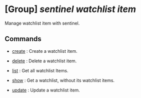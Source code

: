 # [Group] _sentinel watchlist item_

Manage watchlist item with sentinel.

## Commands

- [create](/Commands/sentinel/watchlist/item/_create.md)
: Create a watchlist item.

- [delete](/Commands/sentinel/watchlist/item/_delete.md)
: Delete a watchlist item.

- [list](/Commands/sentinel/watchlist/item/_list.md)
: Get all watchlist Items.

- [show](/Commands/sentinel/watchlist/item/_show.md)
: Get a watchlist, without its watchlist items.

- [update](/Commands/sentinel/watchlist/item/_update.md)
: Update a watchlist item.

